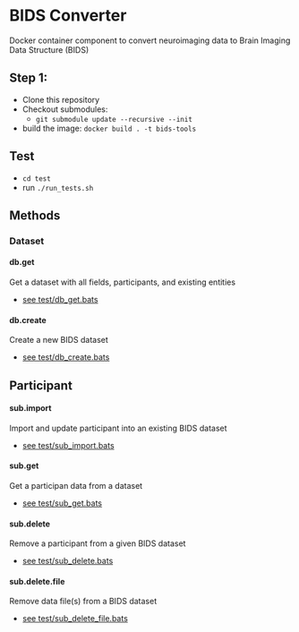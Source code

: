 # BIDS Converter

Docker container component to convert neuroimaging data to Brain Imaging Data Structure (BIDS)

## Step 1: 
- Clone this repository 
- Checkout submodules:
  - `git submodule update --recursive --init`
- build the image: `docker build . -t bids-tools`

## Test
- `cd test`
- run `./run_tests.sh`

## Methods

### Dataset

#### db.get  
Get a dataset with all fields, participants, and existing entities 
- [see test/db_get.bats](test/db_get.bats)


#### db.create  
Create a new BIDS dataset
- [see test/db_create.bats](test/db_create.bats)


## Participant

#### sub.import  
Import and update participant into an existing BIDS dataset  
- [see test/sub_import.bats](test/sub_import.bats)

#### sub.get  
Get a participan data from a dataset

- [see test/sub_get.bats](test/sub_get.bats)

#### sub.delete  
Remove a participant from a given BIDS dataset

- [see test/sub_delete.bats](test/sub_delete.bats)

#### sub.delete.file  
Remove data file(s) from a BIDS dataset

- [see test/sub_delete_file.bats](test/sub_delete_file.bats)